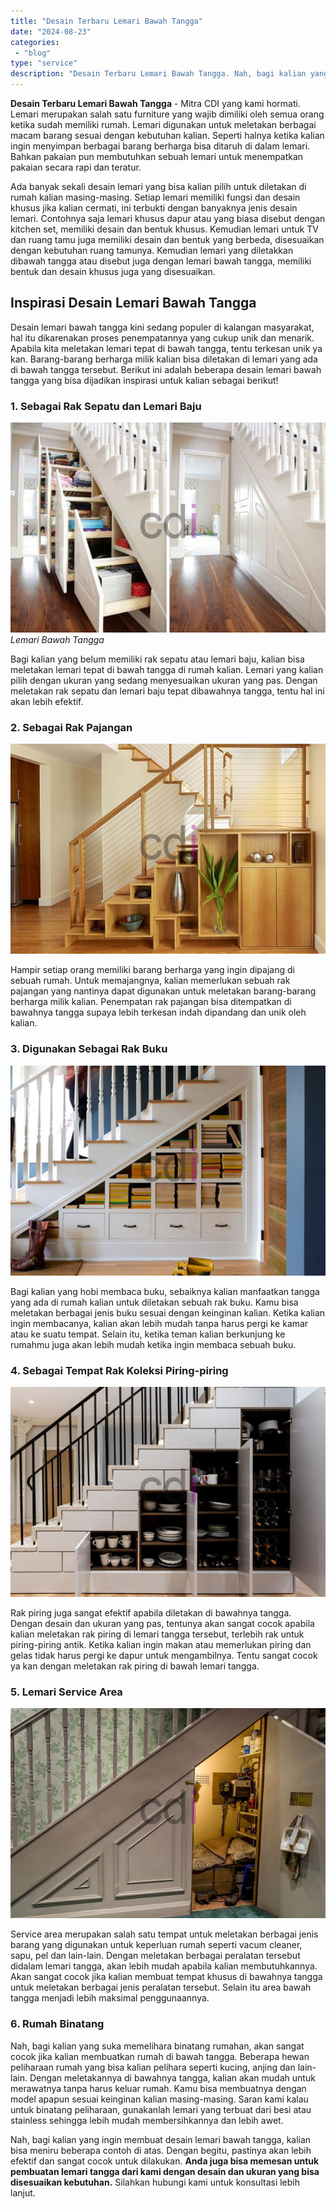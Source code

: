 ```yaml
---
title: "Desain Terbaru Lemari Bawah Tangga"
date: "2024-08-23"
categories:
 - "blog"
type: "service"
description: "Desain Terbaru Lemari Bawah Tangga. Nah, bagi kalian yang ingin membuat desain lemari bawah tangga, kalian bisa meniru beberapa contoh di atas. Dengan begitu..."
---
```


**Desain Terbaru Lemari Bawah Tangga** - Mitra CDI yang kami hormati. Lemari merupakan salah satu furniture yang wajib dimiliki oleh semua orang ketika sudah memiliki rumah. Lemari digunakan untuk meletakan berbagai macam barang sesuai dengan kebutuhan kalian. Seperti halnya ketika kalian ingin menyimpan berbagai barang berharga bisa ditaruh di dalam lemari. Bahkan pakaian pun membutuhkan sebuah lemari untuk menempatkan pakaian secara rapi dan teratur.

Ada banyak sekali desain lemari yang bisa kalian pilih untuk diletakan di rumah kalian masing-masing. Setiap lemari memiliki fungsi dan desain khusus jika kalian cermati, ini terbukti dengan banyaknya jenis desain lemari. Contohnya saja lemari khusus dapur atau yang biasa disebut dengan kitchen set, memiliki desain dan bentuk khusus. Kemudian lemari untuk TV dan ruang tamu juga memiliki desain dan bentuk yang berbeda, disesuaikan dengan kebutuhan ruang tamunya. Kemudian lemari yang diletakkan dibawah tangga atau disebut juga dengan lemari bawah tangga, memiliki bentuk dan desain khusus juga yang disesuaikan.

## Inspirasi Desain Lemari Bawah Tangga

Desain lemari bawah tangga kini sedang populer di kalangan masyarakat, hal itu dikarenakan proses penempatannya yang cukup unik dan menarik. Apabila kita meletakan lemari tepat di bawah tangga, tentu terkesan unik ya kan. Barang-barang berharga milik kalian bisa diletakan di lemari yang ada di bawah tangga tersebut. Berikut ini adalah beberapa desain lemari bawah tangga yang bisa dijadikan inspirasi untuk kalian sebagai berikut!
### 1\. Sebagai Rak Sepatu dan Lemari Baju

![Lemari Bawah Tangga](/images/blog/lemari-rak-sepatu-bawah-tangga.jpg)
*Lemari Bawah Tangga*

Bagi kalian yang belum memiliki rak sepatu atau lemari baju, kalian bisa meletakan lemari tepat di bawah tangga di rumah kalian. Lemari yang kalian pilih dengan ukuran yang sedang menyesuaikan ukuran yang pas. Dengan meletakan rak sepatu dan lemari baju tepat dibawahnya tangga, tentu hal ini akan lebih efektif.

### 2\. Sebagai Rak Pajangan

![Lemari Bawah Tangga](/images/blog/lemari-pajangan-bawah-tangga.jpg)

Hampir setiap orang memiliki barang berharga yang ingin dipajang di sebuah rumah. Untuk memajangnya, kalian memerlukan sebuah rak pajangan yang nantinya dapat digunakan untuk meletakan barang-barang berharga milik kalian. Penempatan rak pajangan bisa ditempatkan di bawahnya tangga supaya lebih terkesan indah dipandang dan unik oleh kalian.

### 3\. Digunakan Sebagai Rak Buku

![Lemari Bawah Tangga](/images/blog/lemari-buku-bawah-tangga.jpg)

Bagi kalian yang hobi membaca buku, sebaiknya kalian manfaatkan tangga yang ada di rumah kalian untuk diletakan sebuah rak buku. Kamu bisa meletakan berbagai jenis buku sesuai dengan keinginan kalian. Ketika kalian ingin membacanya, kalian akan lebih mudah tanpa harus pergi ke kamar atau ke suatu tempat. Selain itu, ketika teman kalian berkunjung ke rumahmu juga akan lebih mudah ketika ingin membaca sebuah buku.

### 4\. Sebagai Tempat Rak Koleksi Piring-piring

![Lemari Bawah Tangga](/images/blog/lemari-piring-bawah-tangga.jpg)

Rak piring juga sangat efektif apabila diletakan di bawahnya tangga. Dengan desain dan ukuran yang pas, tentunya akan sangat cocok apabila kalian meletakan rak piring di lemari tangga tersebut, terlebih rak untuk piring-piring antik. Ketika kalian ingin makan atau memerlukan piring dan gelas tidak harus pergi ke dapur untuk mengambilnya. Tentu sangat cocok ya kan dengan meletakan rak piring di bawah lemari tangga.

### 5\. Lemari Service Area

![lemari-prabotan-bawah-tangga](/images/blog/lemari-prabotan-bawah-tangga.jpg)

Service area merupakan salah satu tempat untuk meletakan berbagai jenis barang yang digunakan untuk keperluan rumah seperti vacum cleaner, sapu, pel dan lain-lain. Dengan meletakan berbagai peralatan tersebut didalam lemari tangga, akan lebih mudah apabila kalian membutuhkannya. Akan sangat cocok jika kalian membuat tempat khusus di bawahnya tangga untuk meletakan berbagai jenis peralatan tersebut. Selain itu area bawah tangga menjadi lebih maksimal penggunaannya.

### 6\. Rumah Binatang

Nah, bagi kalian yang suka memelihara binatang rumahan, akan sangat cocok jika kalian membuatkan rumah di bawah tangga. Beberapa hewan peliharaan rumah yang bisa kalian pelihara seperti kucing, anjing dan lain-lain. Dengan meletakannya di bawahnya tangga, kalian akan mudah untuk merawatnya tanpa harus keluar rumah. Kamu bisa membuatnya dengan model apapun sesuai keinginan kalian masing-masing. Saran kami kalau untuk binatang peliharaan, gunakanlah lemari yang terbuat dari besi atau stainless sehingga lebih mudah membersihkannya dan lebih awet.

Nah, bagi kalian yang ingin membuat desain lemari bawah tangga, kalian bisa meniru beberapa contoh di atas. Dengan begitu, pastinya akan lebih efektif dan sangat cocok untuk dilakukan. **Anda juga bisa memesan untuk pembuatan lemari tangga dari kami dengan desain dan ukuran yang bisa disesuaikan kebutuhan.** Silahkan hubungi kami untuk konsultasi lebih lanjut.

